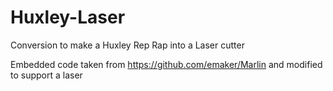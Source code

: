 # Huxley-Laser
Conversion to make a Huxley Rep Rap into a Laser cutter

Embedded code taken from https://github.com/emaker/Marlin and modified to support a laser

